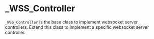 # _WSS_Controller

`_WSS_Controller` is the base class to implement websocket server controllers. Extend this class to implement a specific websocket server controller.